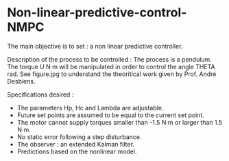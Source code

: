 # Non-linear-predictive-control-NMPC

The main objective is to set : a non linear predictive controller.


Description of the process to be controlled :
The process is a pendulum. The torque U N·m will be manipulated in 
order to control the angle THETA rad. See figure.jpg to understand
the theoritical work given by Prof. André Desbiens.  






Specifications desired : 
- The parameters Hp, Hc and Lambda are adjustable.
- Future set points are assumed to be equal to the current set point.
- The motor cannot supply torques smaller than -1.5 N·m or larger than 1.5 N·m.
- No static error following a step disturbance.
- The observer : an extended Kalman filter.
- Predictions based on the nonlinear model.
